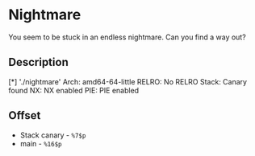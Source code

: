 # Nightmare

You seem to be stuck in an endless nightmare. Can you find a way out?

## Description

[*] './nightmare'
    Arch:     amd64-64-little
    RELRO:    No RELRO
    Stack:    Canary found
    NX:       NX enabled
    PIE:      PIE enabled

## Offset

* Stack canary - `%7$p`
* main - `%16$p`
